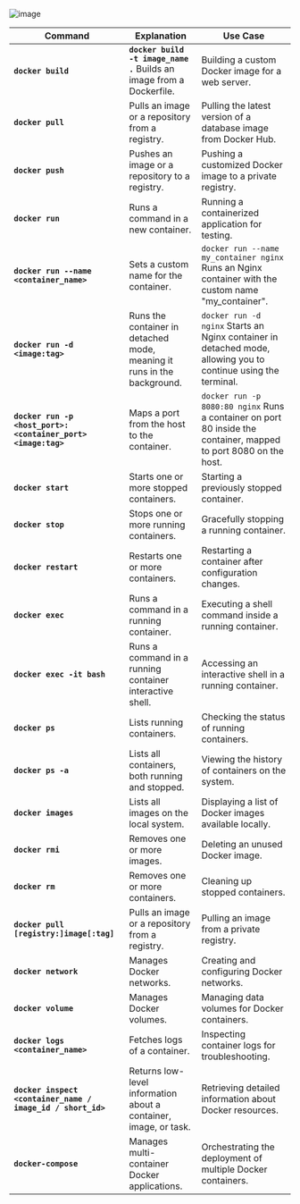 ![image](https://github.com/user-attachments/assets/2d8c8455-068a-4893-ad0d-45775c8e4426)


| Command | Explanation | Use Case |
|---|---|---|
| **`docker build`** | **`docker build -t image_name .`** Builds an image from a Dockerfile. | Building a custom Docker image for a web server. |
| **`docker pull`** | Pulls an image or a repository from a registry. | Pulling the latest version of a database image from Docker Hub. |
| **`docker push`** | Pushes an image or a repository to a registry. | Pushing a customized Docker image to a private registry. |
| **`docker run`** | Runs a command in a new container. | Running a containerized application for testing. |
| **`docker run --name <container_name>`** | Sets a custom name for the container. | `docker run --name my_container nginx` Runs an Nginx container with the custom name "my_container". |
| **`docker run -d <image:tag>`** | Runs the container in detached mode, meaning it runs in the background. | `docker run -d nginx` Starts an Nginx container in detached mode, allowing you to continue using the terminal. |
| **`docker run -p <host_port>:<container_port> <image:tag>`** | Maps a port from the host to the container. | `docker run -p 8080:80 nginx` Runs a container on port 80 inside the container, mapped to port 8080 on the host. |
| **`docker start`** | Starts one or more stopped containers. | Starting a previously stopped container. |
| **`docker stop`** | Stops one or more running containers. | Gracefully stopping a running container. |
| **`docker restart`** | Restarts one or more containers. | Restarting a container after configuration changes. |
| **`docker exec`** | Runs a command in a running container. | Executing a shell command inside a running container. |
| **`docker exec -it bash`** | Runs a command in a running container interactive shell. | Accessing an interactive shell in a running container. |
| **`docker ps`** | Lists running containers. | Checking the status of running containers. |
| **`docker ps -a`** | Lists all containers, both running and stopped. | Viewing the history of containers on the system. |
| **`docker images`** | Lists all images on the local system. | Displaying a list of Docker images available locally. |
| **`docker rmi`** | Removes one or more images. | Deleting an unused Docker image. |
| **`docker rm`** | Removes one or more containers. | Cleaning up stopped containers. |
| **`docker pull [registry:]image[:tag]`** | Pulls an image or a repository from a registry. | Pulling an image from a private registry. |
| **`docker network`** | Manages Docker networks. | Creating and configuring Docker networks. |
| **`docker volume`** | Manages Docker volumes. | Managing data volumes for Docker containers. |
| **`docker logs <container_name>`** | Fetches logs of a container. | Inspecting container logs for troubleshooting. |
| **`docker inspect <container_name / image_id / short_id>`** | Returns low-level information about a container, image, or task. | Retrieving detailed information about Docker resources. |
| **`docker-compose`** | Manages multi-container Docker applications. | Orchestrating the deployment of multiple Docker containers. |
